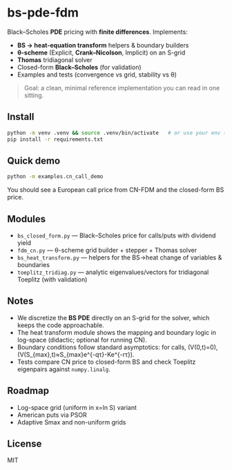 # bs-pde-fdm

Black–Scholes **PDE** pricing with **finite differences**. Implements:
- **BS → heat-equation transform** helpers & boundary builders
- **θ-scheme** (Explicit, **Crank–Nicolson**, Implicit) on an S-grid
- **Thomas** tridiagonal solver
- Closed-form **Black–Scholes** (for validation)
- Examples and tests (convergence vs grid, stability vs θ)

> Goal: a clean, minimal reference implementation you can read in one sitting.

## Install
```bash
python -m venv .venv && source .venv/bin/activate   # or use your env tool
pip install -r requirements.txt
```

## Quick demo
```bash
python -m examples.cn_call_demo
```
You should see a European call price from CN-FDM and the closed-form BS price.

## Modules
- `bs_closed_form.py` — Black–Scholes price for calls/puts with dividend yield
- `fdm_cn.py` — θ-scheme grid builder + stepper + Thomas solver
- `bs_heat_transform.py` — helpers for the BS→heat change of variables & boundaries
- `toeplitz_tridiag.py` — analytic eigenvalues/vectors for tridiagonal Toeplitz (with validation)

## Notes
- We discretize the **BS PDE** directly on an S-grid for the solver, which keeps the code approachable.
- The heat transform module shows the mapping and boundary logic in log-space (didactic; optional for running CN).
- Boundary conditions follow standard asymptotics: for calls, \(V(0,t)=0\), \(V(S_{max},t)≈S_{max}e^{-qτ}-Ke^{-rτ}\).
- Tests compare CN price to closed-form BS and check Toeplitz eigenpairs against `numpy.linalg`.

## Roadmap
- Log-space grid (uniform in x=ln S) variant
- American puts via PSOR
- Adaptive Smax and non-uniform grids

## License
MIT

